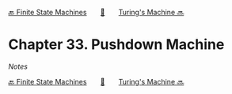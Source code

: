 [🔙 Finite State Machines][previous-chapter]&nbsp;&nbsp;&nbsp;&nbsp;&nbsp;&nbsp;&nbsp;[🏡][readme]&nbsp;&nbsp;&nbsp;&nbsp;&nbsp;&nbsp;&nbsp;[Turing's Machine 🔜][upcoming-chapter]

# Chapter 33. Pushdown Machine

_Notes_

[🔙 Finite State Machines][previous-chapter]&nbsp;&nbsp;&nbsp;&nbsp;&nbsp;&nbsp;&nbsp;[🏡][readme]&nbsp;&nbsp;&nbsp;&nbsp;&nbsp;&nbsp;&nbsp;[Turing's Machine 🔜][upcoming-chapter]

[readme]: README.md
[previous-chapter]: ch032-finite-state-machines.md
[upcoming-chapter]: ch034-turings-machine.md